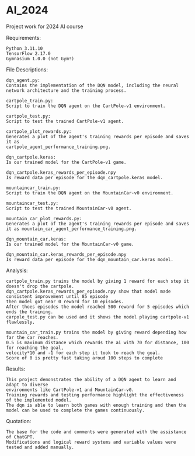 # AI_2024
Project work for 2024 AI course


Requirements:

    Python 3.11.10
    TensorFlow 2.17.0
    Gymnasium 1.0.0 (not Gym!)


File Descriptions:

    dqn_agent.py:
    Contains the implementation of the DQN model, including the neural network architecture and the training process.

    cartpole_train.py:
    Script to train the DQN agent on the CartPole-v1 environment.

    cartpole_test.py:
    Script to test the trained CartPole-v1 agent.

    cartpole_plot_rewards.py:
    Generates a plot of the agent's training rewards per episode and saves it as 
    cartpole_agent_performance_training.png.

    dqn_cartpole.keras:
    Is our trained model for the CartPole-v1 game.

    dqn_cartpole.keras_rewards_per_episode.npy
    Is reward data per episode for the dqn_cartpole.keras model.

    mountaincar_train.py:
    Script to train the DQN agent on the MountainCar-v0 environment.

    mountaincar_test.py:
    Script to test the trained MountainCar-v0 agent.

    mountain_car_plot_rewards.py:
    Generates a plot of the agent's training rewards per episode and saves it as mountain_car_agent_performance_training.png.

    dqn_mountain_car.keras:
    Is our trained model for the MountainCar-v0 game.

    dqn_mountain_car.keras_rewards_per_episode.npy
    Is reward data per episode for the dqn_mountain_car.keras model.


Analysis:
    
    cartpole_train.py trains the model by giving 1 reward for each step it doesn't drop the cartpole. 
    dqn_cartpole.keras_rewards_per_episode.npy show that model made consistent improvement until 85 episode 
    then model got near 0 reward for 10 episodes. 
    After thoes episodes the model reached 500 reward for 5 episodes which ends the training. 
    carpole_test.py can be used and it shows the model playing cartpole-v1 flawlessly.
    
    mountain_car_train.py trains the model by giving reward depending how far the car reaches. 
    0.5 is maximum distance which rewards the ai with 70 for distance, 100 for reaching the goal,
    velocity*10 and -1 for each step it took to reach the goal. 
    Score of 0 is pretty fast taking aroud 100 steps to complete


Results:
    
    This project demonstrates the ability of a DQN agent to learn and adapt to diverse 
    environments like CartPole-v1 and MountainCar-v0. 
    Training rewards and testing performance highlight the effectiveness of the implemented model. 
    The dqn is able to learn both games with enough training and then the model can be used to complete the games continuously.


Quotation:

    The base for the code and comments were generated with the assistance of ChatGPT. 
    Modifications and logical reward systems and variable values were tested and added manually.
